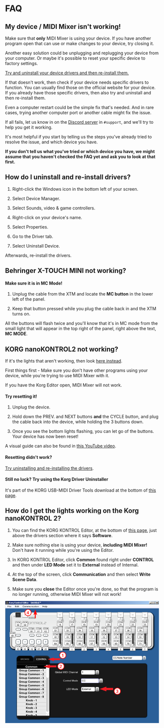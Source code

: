 # FAQ

## My device / MIDI Mixer isn't working! 

Make sure that **only** MIDI Mixer is using your device. If you have another program open that can use or make changes to your device, try closing it.

Another easy solution could be unplugging and replugging your device from your computer. Or maybe it's possible to reset your specific device to factory settings.

[Try and uninstall your device drivers and then re-install them.](faq.md#how-do-i-uninstall-and-re-install-drivers)

If that doesn't work, then check if your device needs specific drivers to function. You can usually find those on the official website for your device. If you already have those specific drivers, then also try and uninstall and then re-install them.

Even a computer restart could be the simple fix that's needed. And in rare cases, trying another computer port or another cable might fix the issue.

If all fails, let us know in on the [Discord server](https://discord.midi-mixer.com/) in `#support`, and we'll try to help you get it working.

It's most helpful if you start by telling us the steps you've already tried to resolve the issue, and which device you have.

**If you don't tell us what you've tried or which device you have, we might assume that you haven't checked the FAQ yet and ask you to look at that first.**

## How do I uninstall and re-install drivers?

1. Right-click the Windows icon in the bottom left of your screen.

2. Select Device Manager.

3. Select Sounds, video & game controllers.

4. Right-click on your device's name.

5. Select Properties.

6. Go to the Driver tab.

7. Select Uninstall Device.

Afterwards, re-install the drivers.

## Behringer X-TOUCH MINI not working?

#### Make sure it is in MC Mode!

1. Unplug the cable from the XTM and locate the **MC button** in the lower left of the panel.

2. Keep that button pressed while you plug the cable back in and the XTM turns on. 

All the buttons will flash twice and you'll know that it's in MC mode from the small light that will appear in the top right of the panel, right above the text, **MC MODE**.

## KORG nanoKONTROL2 not working?

If it's the lights that aren't working, then look [here instead](faq.md#how-do-i-get-the-lights-working-on-the-korg-nanokontrol-2).

First things first - Make sure you don't have other programs using your device, while you're trying to use MIDI Mixer with it. 

If you have the Korg Editor open, MIDI Mixer will not work.



#### Try resetting it!

1. Unplug the device.

2. Hold down the PREV. and NEXT buttons **and** the CYCLE button, and plug the cable back into the device, while holding the 3 buttons down.

3. Once you see the bottom lights flashing, you can let go of the buttons. Your device has now been reset!

A visual guide can also be found in [this YouTube video](https://youtu.be/zCvaq0J-xuU?t=23).



#### Resetting didn't work? 

[Try uninstalling and re-installing the drivers](faq.md#how-do-i-uninstall-and-re-install-drivers).



#### Still no luck? Try using the Korg Driver Uninstaller

It's part of the KORG USB-MIDI Driver Tools download at the bottom of [this page](https://www.korg.com/us/support/download/driver/1/285/3541/).

## How do I get the lights working on the Korg nanoKONTROL 2?

1. You can find the KORG KONTROL Editor, at the bottom of [this page](https://www.korg.com/us/support/download/product/0/159/), just above the drivers section where it says **Software**.

2. Make sure nothing else is using your device, **including MIDI Mixer!** Don't have it running while you're using the Editor.

3. In KORG KONTROL Editor, click **Common** found right under **CONTROL** and then under **LED Mode** set it to **External** instead of Internal. 

4. At the top of the screen, click **Communication** and then select **Write Scene Data**.

5. Make sure you **close** the Editor once you're done, so that the program is no longer running, otherwise MIDI Mixer will not work!

![](.gitbook/assets/image.png)



